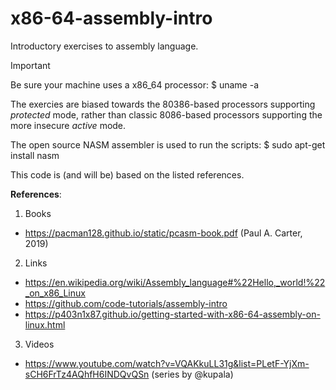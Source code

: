 # x86-64-assembly-intro
Introductory exercises to assembly language.

> [!IMPORTANT]
> Be sure your machine uses a x86_64 processor: $ uname -a

The exercies are biased towards the 80386-based processors supporting _protected_ mode, rather than classic 8086-based processors supporting the more insecure _active_ mode. 

The open source NASM assembler is used to run the scripts: $ sudo apt-get install nasm

This code is (and will be) based on the listed references.

**References**:

1. Books
  - https://pacman128.github.io/static/pcasm-book.pdf (Paul A. Carter, 2019)
2. Links
  - https://en.wikipedia.org/wiki/Assembly_language#%22Hello,_world!%22_on_x86_Linux
  - https://github.com/code-tutorials/assembly-intro
  - https://p403n1x87.github.io/getting-started-with-x86-64-assembly-on-linux.html
3. Videos
  - https://www.youtube.com/watch?v=VQAKkuLL31g&list=PLetF-YjXm-sCH6FrTz4AQhfH6INDQvQSn (series by @kupala)
